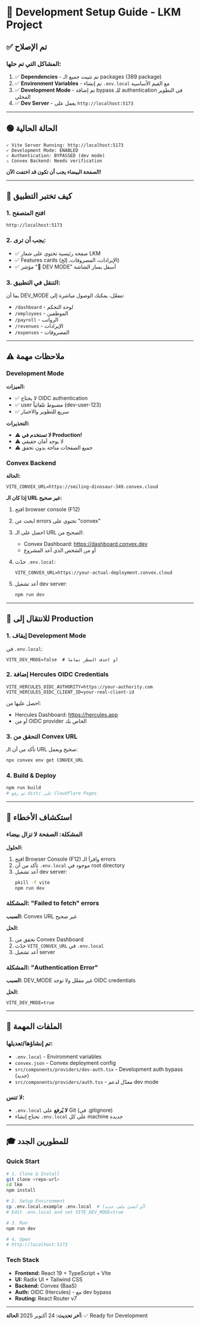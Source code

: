 # 🔧 Development Setup Guide - LKM Project

## ✅ تم الإصلاح

### المشاكل التي تم حلها:
1. ✅ **Dependencies** - تم تثبيت جميع الـ packages (389 package)
2. ✅ **Environment Variables** - تم إنشاء `.env.local` مع القيم الأساسية
3. ✅ **Development Mode** - تم إضافة bypass للـ authentication في التطوير المحلي
4. ✅ **Dev Server** - يعمل على `http://localhost:5173`

---

## 🟢 الحالة الحالية

```
✓ Vite Server Running: http://localhost:5173
✓ Development Mode: ENABLED
✓ Authentication: BYPASSED (dev mode)
⚠ Convex Backend: Needs verification
```

**الصفحة البيضاء يجب أن تكون قد اختفت الآن!**

---

## 🎯 كيف تختبر التطبيق

### 1. افتح المتصفح
```
http://localhost:5173
```

### 2. يجب أن ترى:
- ✅ صفحة رئيسية تحتوي على شعار LKM
- ✅ Features cards (الإيرادات، المصروفات، إلخ)
- ✅ مؤشر "🔧 DEV MODE" أسفل يسار الشاشة

### 3. التنقل في التطبيق:
بما أن DEV_MODE مفعّل، يمكنك الوصول مباشرة إلى:
- `/dashboard` - لوحة التحكم
- `/employees` - الموظفين
- `/payroll` - الرواتب
- `/revenues` - الإيرادات
- `/expenses` - المصروفات

---

## ⚠️ ملاحظات مهمة

### Development Mode

**الميزات:**
- ✅ لا يحتاج OIDC authentication
- ✅ user مضبوط تلقائياً (dev-user-123)
- ✅ سريع للتطوير والاختبار

**التحذيرات:**
- ⚠️ **لا تستخدم في Production!**
- ⚠️ لا يوجد أمان حقيقي
- ⚠️ جميع الصفحات متاحة بدون تحقق

### Convex Backend

**الحالة:**
```env
VITE_CONVEX_URL=https://smiling-dinosaur-349.convex.cloud
```

**إذا كان الـ URL غير صحيح:**
1. افتح browser console (F12)
2. ابحث عن errors تحتوي على "convex"
3. احصل على الـ URL الصحيح من:
   - Convex Dashboard: https://dashboard.convex.dev
   - أو من الشخص الذي أعد المشروع

4. حدّث `.env.local`:
   ```env
   VITE_CONVEX_URL=https://your-actual-deployment.convex.cloud
   ```

5. أعد تشغيل dev server:
   ```bash
   npm run dev
   ```

---

## 🚀 للانتقال إلى Production

### 1. إيقاف Development Mode
في `.env.local`:
```env
VITE_DEV_MODE=false  # أو احذف السطر تماماً
```

### 2. إضافة Hercules OIDC Credentials
```env
VITE_HERCULES_OIDC_AUTHORITY=https://your-authority.com
VITE_HERCULES_OIDC_CLIENT_ID=your-real-client-id
```

احصل عليها من:
- Hercules Dashboard: https://hercules.app
- أو من OIDC provider الخاص بك

### 3. التحقق من Convex URL
تأكد من أن الـ URL صحيح ويعمل:
```bash
npx convex env get CONVEX_URL
```

### 4. Build & Deploy
```bash
npm run build
# ثم رفع dist/ على Cloudflare Pages
```

---

## 🐛 استكشاف الأخطاء

### المشكلة: الصفحة لا تزال بيضاء

**الحلول:**
1. افتح Browser Console (F12) واقرأ الـ errors
2. تأكد من أن `.env.local` موجود في root directory
3. أعد تشغيل dev server:
   ```bash
   pkill -f vite
   npm run dev
   ```

### المشكلة: "Failed to fetch" errors

**السبب:** Convex URL غير صحيح

**الحل:**
1. تحقق من Convex Dashboard
2. حدّث `VITE_CONVEX_URL` في `.env.local`
3. أعد تشغيل server

### المشكلة: "Authentication Error"

**السبب:** DEV_MODE غير مفعّل ولا توجد OIDC credentials

**الحل:**
```env
VITE_DEV_MODE=true
```

---

## 📁 الملفات المهمة

### تم إنشاؤها/تعديلها:
- `.env.local` - Environment variables
- `convex.json` - Convex deployment config
- `src/components/providers/dev-auth.tsx` - Development auth bypass (جديد)
- `src/components/providers/auth.tsx` - معدّل لدعم dev mode

### لا تنس:
- `.env.local` **لا يُرفع** على Git (في .gitignore)
- تحتاج إنشاء `.env.local` على كل machine جديدة

---

## 🎓 للمطورين الجدد

### Quick Start
```bash
# 1. Clone & Install
git clone <repo-url>
cd lkm
npm install

# 2. Setup Environment
cp .env.local.example .env.local  # (أو أنشئ ملف جديد)
# Edit .env.local and set VITE_DEV_MODE=true

# 3. Run
npm run dev

# 4. Open
# http://localhost:5173
```

### Tech Stack
- **Frontend:** React 19 + TypeScript + Vite
- **UI:** Radix UI + Tailwind CSS
- **Backend:** Convex (BaaS)
- **Auth:** OIDC (Hercules) - مع dev bypass
- **Routing:** React Router v7

---

**آخر تحديث:** 24 أكتوبر 2025
**الحالة:** ✅ Ready for Development
